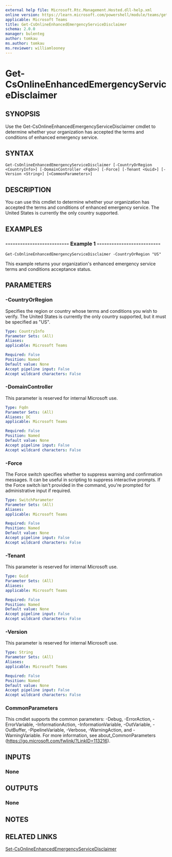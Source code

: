 ```yaml
---
external help file: Microsoft.Rtc.Management.Hosted.dll-help.xml
online version: https://learn.microsoft.com/powershell/module/teams/get-csonlineenhancedemergencyservicedisclaimer
applicable: Microsoft Teams
title: Get-CsOnlineEnhancedEmergencyServiceDisclaimer
schema: 2.0.0
manager: bulenteg
author: tomkau
ms.author: tomkau
ms.reviewer: williamlooney
---
```


# Get-CsOnlineEnhancedEmergencyServiceDisclaimer

## SYNOPSIS
Use the Get-CsOnlineEnhancedEmergencyServiceDisclaimer cmdlet to determine whether your organization has accepted the terms and conditions of enhanced emergency service.

## SYNTAX

```
Get-CsOnlineEnhancedEmergencyServiceDisclaimer [-CountryOrRegion <CountryInfo>] [-DomainController <Fqdn>] [-Force] [-Tenant <Guid>] [-Version <String>] [<CommonParameters>]
```

## DESCRIPTION
You can use this cmdlet to determine whether your organization has accepted the terms and conditions of enhanced emergency service. The United States is currently the only country supported.

## EXAMPLES

### -------------------------- Example 1 --------------------------
```
Get-CsOnlineEnhancedEmergencyServiceDisclaimer -CountryOrRegion "US"
```

This example returns your organization's enhanced emergency service terms and conditions acceptance status.


## PARAMETERS

### -CountryOrRegion
Specifies the region or country whose terms and conditions you wish to verify.
The United States is currently the only country supported, but it must be specified as "US".

```yaml
Type: CountryInfo
Parameter Sets: (All)
Aliases: 
applicable: Microsoft Teams

Required: False
Position: Named
Default value: None
Accept pipeline input: False
Accept wildcard characters: False
```

### -DomainController
This parameter is reserved for internal Microsoft use.

```yaml
Type: Fqdn
Parameter Sets: (All)
Aliases: DC
applicable: Microsoft Teams

Required: False
Position: Named
Default value: None
Accept pipeline input: False
Accept wildcard characters: False
```

### -Force
The Force switch specifies whether to suppress warning and confirmation messages.
It can be useful in scripting to suppress interactive prompts.
If the Force switch isn't provided in the command, you're prompted for administrative input if required.

```yaml
Type: SwitchParameter
Parameter Sets: (All)
Aliases: 
applicable: Microsoft Teams

Required: False
Position: Named
Default value: None
Accept pipeline input: False
Accept wildcard characters: False
```

### -Tenant
This parameter is reserved for internal Microsoft use.

```yaml
Type: Guid
Parameter Sets: (All)
Aliases: 
applicable: Microsoft Teams

Required: False
Position: Named
Default value: None
Accept pipeline input: False
Accept wildcard characters: False
```

### -Version
This parameter is reserved for internal Microsoft use.

```yaml
Type: String
Parameter Sets: (All)
Aliases: 
applicable: Microsoft Teams

Required: False
Position: Named
Default value: None
Accept pipeline input: False
Accept wildcard characters: False
```

### CommonParameters
This cmdlet supports the common parameters: -Debug, -ErrorAction, -ErrorVariable, -InformationAction, -InformationVariable, -OutVariable, -OutBuffer, -PipelineVariable, -Verbose, -WarningAction, and -WarningVariable. For more information, see about_CommonParameters (https://go.microsoft.com/fwlink/?LinkID=113216).


## INPUTS

### None


## OUTPUTS

### None


## NOTES


## RELATED LINKS
[Set-CsOnlineEnhancedEmergencyServiceDisclaimer](Set-CsOnlineEnhancedEmergencyServiceDisclaimer.md)
